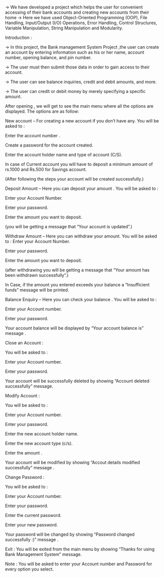 -> We have developed a project which helps the user for convenient accessing of their bank accounts and creating new accounts from their home -> Here we have used Object-Oriented Programming (OOP), File Handling, Input/Output (I/O) Operations, Error Handling, Control Structures, Variable Manipulation, String Manipulation and Modularity.

Introduction :

-> In this project, the Bank management System Project ,the user can create an account by entering information such as his or her name, account number, opening balance, and pin number.

-> The user must then submit those data in order to gain access to their account.

-> The user can see balance inquiries, credit and debit amounts, and more.

-> The user can credit or debit money by merely specifying a specific amount.

After opening , we will get to see the main menu where all the options are displayed.
The options are as follow:

New account – For creating a new account if you don’t have any.
You will be asked to :

Enter the account number .

Create a password for the account created.

Enter the account holder name and type of account (C/S).

In case of Current account you will have to deposit a minimum amount of rs.1000 and Rs.500 for Savings account.

(After following the steps your account will be created successfully.)

Deposit Amount – Here you can deposit your amount .
You will be asked to :

Enter your Account Number.

Enter your password.

Enter the amount you want to deposit.

(you will be getting a message that “Your account is updated”.)

Withdraw Amount – Here you can withdraw your amount.
You will be asked to : Enter your Account Number.

Enter your password.

Enter the amount you want to deposit.

(after withdrawing you will be getting a message that “Your amount has been withdrawn successfully”.)

In Case, if the amount you entered exceeds your balance a “Insufficient funds” message will be printed.

Balance Enquiry – Here you can check your balance .
You will be asked to :

Enter your Account number.

Enter your password.

Your account balance will be displayed by “Your account balance is” message .

Close an Account :

You will be asked to :

Enter your Account number.

Enter your password.

Your account will be successfully deleted by showing “Account deleted successfully” message.

Modify Account :

You will be asked to :

Enter your Account number.

Enter your password.

Enter the new account holder name.

Enter the new account type (c/s).

Enter the amount .

Your account will be modified by showing “Accout details modified successfully” message .

Change Password :

You will be asked to :

Enter your Account number.

Enter your password.

Enter the current password.

Enter your new password.

Your password will be changed by showing “Password changed successfully :)” message .

Exit :
You will be exited from the main menu by showing “Thanks for using Bank Management System” message.

Note : You will be asked to enter your Account number and Password for every option you select.
